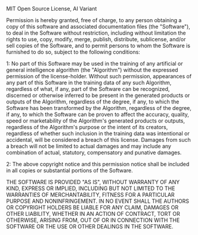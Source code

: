MIT Open Source License, AI Variant

Permission is hereby granted, free of charge, to any person obtaining a copy
of this software and associated documentation files (the "Software"), to deal
in the Software without restriction, including without limitation the rights
to use, copy, modify, merge, publish, distribute, sublicense, and/or sell
copies of the Software, and to permit persons to whom the Software is
furnished to do so, subject to the following conditions:

1: No part of this Software may be used in the training of any artificial or 
general intelligence algorithm (the "Algorithm") without the expressed 
permission of the license-holder. Without such permission, appearances of any 
part of this Software in the training data of any such Algorithm, regardless 
of what, if any, part of the Software can be recognized, discerned or 
otherwise inferred to be present in the generated products or outputs of the 
Algorithm, regardless of the degree, if any, to which the Software has been 
transformed by the Algorithm, regardless of the degree, if any, to which the 
Software can be proven to affect the accuracy, quality, speed or 
marketability of the Algorithm's generated products or outputs, regardless 
of the Algorithm's purpose or the intent of its creators, regardless of 
whether such inclusion in the training data was intentional or accidental,
will be considered a breach of this license. Damages from such a breach will 
not be limited to actual damages and may include any combination of actual, 
statutory, compensatory and punative damages.

2: The above copyright notice and this permission notice shall be included in all
copies or substantial portions of the Software.

THE SOFTWARE IS PROVIDED "AS IS", WITHOUT WARRANTY OF ANY KIND, EXPRESS OR
IMPLIED, INCLUDING BUT NOT LIMITED TO THE WARRANTIES OF MERCHANTABILITY,
FITNESS FOR A PARTICULAR PURPOSE AND NONINFRINGEMENT. IN NO EVENT SHALL THE
AUTHORS OR COPYRIGHT HOLDERS BE LIABLE FOR ANY CLAIM, DAMAGES OR OTHER
LIABILITY, WHETHER IN AN ACTION OF CONTRACT, TORT OR OTHERWISE, ARISING FROM,
OUT OF OR IN CONNECTION WITH THE SOFTWARE OR THE USE OR OTHER DEALINGS IN THE
SOFTWARE.
